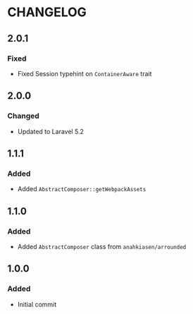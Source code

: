 # CHANGELOG

## 2.0.1
### Fixed
- Fixed Session typehint on `ContainerAware` trait

## 2.0.0
### Changed
- Updated to Laravel 5.2

## 1.1.1
### Added
- Added `AbstractComposer::getWebpackAssets`

## 1.1.0
### Added
- Added `AbstractComposer` class from `anahkiasen/arrounded`

## 1.0.0
### Added
- Initial commit
